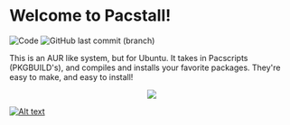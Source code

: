 
<link rel="shortcut icon" type="image/ico" href="https://github.com/Henryws/pacstall/raw/master/docs/favicon.ico"/>

# Welcome to Pacstall!
![Code](https://img.shields.io/github/languages/top/Henryws/pacstall?color=Red?style=flat-square) ![GitHub last commit (branch)](https://img.shields.io/github/last-commit/Henryws/pacstall/master?style=flat-square)

This is an AUR like system, but for Ubuntu. It takes in Pacscripts (PKGBUILD's), and compiles and installs your favorite packages. They're easy to make, and easy to install!

<p align="center">
<a href="https://github.com/Henryws/pacstall"><img src="https://raw.githubusercontent.com/Henryws/pacstall/master/website-images/example.gif"></a>
</p>


 [![Alt text](https://github.com/Henryws/pacstall/raw/master/website-images/A3275672-7DBD-495F-B214-8721CFE644F9.png)](https://github.com/Henryws/pacstall/releases/latest)
